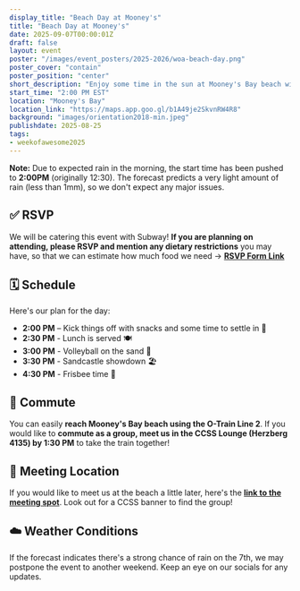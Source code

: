 ```yaml
---
display_title: "Beach Day at Mooney's"
title: "Beach Day at Mooney's"
date: 2025-09-07T00:00:01Z
draft: false
layout: event
poster: "/images/event_posters/2025-2026/woa-beach-day.png"
poster_cover: "contain"
poster_position: "center"
short_description: "Enjoy some time in the sun at Mooney's Bay beach with new friends!"
start_time: "2:00 PM EST"
location: "Mooney's Bay"
location_link: "https://maps.app.goo.gl/b1A49je2SkvnRW4R8"
background: "images/orientation2018-min.jpeg"
publishdate: 2025-08-25
tags:
- weekofawesome2025
---
```

**Note:** Due to expected rain in the morning, the start time has been pushed to **2:00PM** (originally 12:30). The forecast predicts a very light amount of rain (less than 1mm), so we don't expect any major issues. 

## ✅ RSVP
We will be catering this event with Subway! **If you are planning on attending, please RSVP and mention any dietary restrictions** you may have, so that we can estimate how much food we need -> **[RSVP Form Link](https://forms.gle/eGPYMs39vj7GBwFe7)**

## 🗓️ Schedule
Here's our plan for the day: 
- **2:00 PM** – Kick things off with snacks and some time to settle in 🍪
- **2:30 PM** - Lunch is served 🍽️
- **3:00 PM** - Volleyball on the sand 🏐
- **3:30 PM** - Sandcastle showdown 🏖️
- **4:30 PM** - Frisbee time 🥏

## 🚃 Commute 
You can easily **reach Mooney's Bay beach using the O-Train Line 2**. If you would like to **commute as a group, meet us in the CCSS Lounge (Herzberg 4135) by 1:30 PM** to take the train together!

## 📍 Meeting Location
If you would like to meet us at the beach a little later, here's the **[link to the meeting spot](https://maps.app.goo.gl/b1A49je2SkvnRW4R8)**. Look out for a CCSS banner to find the group! 

## ☁️ Weather Conditions
If the forecast indicates there's a strong chance of rain on the 7th, we may postpone the event to another weekend. Keep an eye on our socials for any updates. 